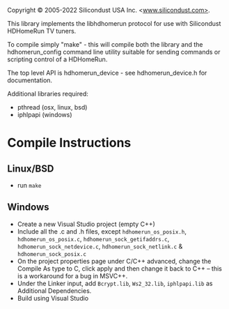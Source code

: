 Copyright © 2005-2022 Silicondust USA Inc. <www.silicondust.com>.

This library implements the libhdhomerun protocol for use with Silicondust HDHomeRun TV tuners.

To compile simply "make" - this will compile both the library and the hdhomerun_config command line
utility suitable for sending commands or scripting control of a HDHomeRun.

The top level API is hdhomerun_device - see hdhomerun_device.h for documentation.

Additional libraries required:
- pthread (osx, linux, bsd)
- iphlpapi (windows)

# Compile Instructions

## Linux/BSD
* run `make`

## Windows
* Create a new Visual Studio project (empty C++)
* Include all the .c and .h files, except `hdhomerun_os_posix.h`, `hdhomerun_os_posix.c`,  `hdhomerun_sock_getifaddrs.c`, `hdhomerun_sock_netdevice.c`, `hdhomerun_sock_netlink.c` & `hdhomerun_sock_posix.c` 
* On the project properties page under C/C++ advanced, change the Compile As type to C, click apply and then change it back to C++ – this is a workaround for a bug in MSVC++.
* Under the Linker input, add `Bcrypt.lib`, `Ws2_32.lib`, `iphlpapi.lib` as Additional Dependencies.
* Build using Visual Studio
